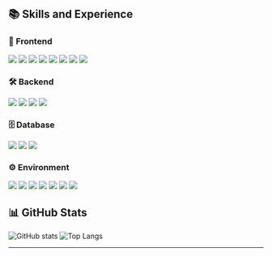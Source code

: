 

<!--
**joosun0823/joosun0823** is a ✨ _special_ ✨ repository because its `README.md` (this file) appears on your GitHub profile.

Here are some ideas to get you started:

- 🔭 I’m currently working on ...
- 🌱 I’m currently learning ...
- 👯 I’m looking to collaborate on ...
- 🤔 I’m looking for help with ...
- 💬 Ask me about ...
- 📫 How to reach me: ...
- 😄 Pronouns: ...
- ⚡ Fun fact: ...
-->

##  📚 Skills and Experience

### 🎨 Frontend
<span><img src="https://img.shields.io/badge/HTML-E34F26?style=flat&logo=html5&logoColor=white"/></span>
<span><img src="https://img.shields.io/badge/CSS-1572B6?style=flat&logo=css3&logoColor=white"/></span>
<span><img src="https://img.shields.io/badge/JavaScript-F7DF1E?style=flat&logo=javascript&logoColor=white"/></span>
<span><img src="https://img.shields.io/badge/jQuery-0769AD?style=flat&logo=jquery&logoColor=white"/></span>
<span><img src="https://img.shields.io/badge/Thymeleaf-005F0F?style=flat&logo=thymeleaf&logoColor=white"/></span>
<span><img src="https://img.shields.io/badge/React-61DAFB?style=flat&logo=react&logoColor=black"/></span>
<span><img src="https://img.shields.io/badge/Vue.js-4FC08D?style=flat&logo=vue.js&logoColor=white"/></span>
<span><img src="https://img.shields.io/badge/Next.js-000000?style=flat&logo=next.js&logoColor=white"/></span>

### 🛠 Backend
<span><img src="https://img.shields.io/badge/Java-5382A1?style=flat"/></span>
<span><img src="https://img.shields.io/badge/Springboot-6DB33F?style=flat&logo=springboot&logoColor=white"/></span>
<span><img src="https://img.shields.io/badge/Node.js-339933?style=flat&logo=node.js&logoColor=white"/></span>
<span><img src="https://img.shields.io/badge/JSP-007396?style=flat&logo=java&logoColor=white"/></span>

### 🗄 Database
<span><img src="https://img.shields.io/badge/Oracle-F80000?style=flat&logo=oracle&logoColor=white"/></span>
<span><img src="https://img.shields.io/badge/MySQL-4479A1?style=flat&logo=mysql&logoColor=white"/></span>
<span><img src="https://img.shields.io/badge/MyBatis-B20000?style=flat&logo=mybatis&logoColor=white"/></span>


### ⚙ Environment
<div>
  <img src="https://img.shields.io/badge/Visual Studio Code-007ACC?style=flat&logo=visualstudiocode&logoColor=white"/>
  <img src="https://img.shields.io/badge/IntelliJ-FE315D?style=flat&logo=intellijidea&logoColor=white"/>
  <img src="https://img.shields.io/badge/Eclipse-2C2255?style=flat&logo=eclipse&logoColor=white"/>
  <img src="https://img.shields.io/badge/DBeaver-382923?style=flat&logo=dbeaver&logoColor=white"/>
  <img src="https://img.shields.io/badge/Git-F05032?style=flat&logo=git&logoColor=white"/>
  <img src="https://img.shields.io/badge/GitHub-181717?style=flat&logo=github&logoColor=white"/>
  <img src="https://img.shields.io/badge/Discord-5865F2?style=flat&logo=discord&logoColor=white"/>
</div>




## 📊 GitHub Stats
![GitHub stats](https://github-readme-stats.vercel.app/api?username=joosun0823&show_icons=true&theme=buefy)
![Top Langs](https://github-readme-stats.vercel.app/api/top-langs/?username=joosun0823&layout=compact&theme=buefy)

---
